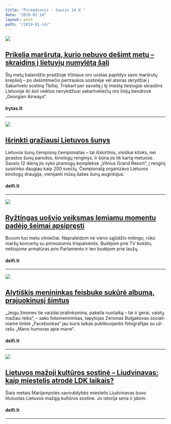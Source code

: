 ```yaml
---
title: "Pirmadienis - Sausio 14 d."
date: "2019-01-14"
layout: post
path: "/2019-01-14/"
---
```


<div class="post-item">
  <a href="https://www.lrytas.lt/verslas/rinkos-pulsas/2019/01/14/news/prikelia-marsruta-kurio-nebuvo-desimt-metu-skraidins-i-lietuviu-numyleta-sali-8861463/" target="_blank">
    <div class="post-img">
      <img src="https://media.lrytas.lt/images/2019/01/14/072829396-2115ee74-b8e4-4eab-a095-12a1521fe31d.jpg">
    </div>
    </a>
  <div class="post-text">
    <a href="https://www.lrytas.lt/verslas/rinkos-pulsas/2019/01/14/news/prikelia-marsruta-kurio-nebuvo-desimt-metu-skraidins-i-lietuviu-numyleta-sali-8861463/" target="_blank">
      <h2>Prikelia maršrutą, kurio nebuvo dešimt metų – skraidins į lietuvių numylėtą šalį</h2>
      </a>
    <p>Šių metų balandžio pradžioje Vilniaus oro uostas papildys savo maršrutų krepšelį – po dešimtmečio pertraukos sostinėje vėl atsiras skrydžiai į Sakartvelo sostinę Tbilisį. Triskart per savaitę į šį miestą tiesiogiai skraidins Lietuvoje iki šiol veiklos nevykdžiusi sakartveliečių oro linijų bendrovė „Georgian Airways“.</p>
    <h4><i class="fa fa-globe"></i> lrytas.lt</h4>
  </div>
</div>

<hr>

<div class="post-item">
  <a href="hhttps://m.delfi.lt/letena/idomybes/article.php?id=80092155" target="_blank">
    <div class="post-img">
      <img src="https://g1.dcdn.lt/images/pix/800x500/ScuLupa0XVk/lietuvos-sunu-cempionu-cempionatas-80092375.jpg">
    </div>
    </a>
  <div class="post-text">
    <a href="https://m.delfi.lt/letena/idomybes/article.php?id=80092155" target="_blank">
      <h2>Išrinkti gražiausi Lietuvos šunys</h2>
      </a>
    <p>Lietuvos šunų čempionų čempionatas – tai išskirtinis, visiškai kitoks, nei įprastos šunų parodos, kinologų renginys. Ir būna jis tik kartą metuose. Sausio 12 dieną jis vyko pramogų komplekse „Vilnius Grand Resort“, į renginį susirinko daugiau kaip 200 svečių. Čempionatą organizavo Lietuvos kinologų draugija, vienijanti mūsų šalies šunų augintojus.</p>
    <h4><i class="fa fa-globe"></i> delfi.lt</h4>
  </div>
</div>

<hr>

<div class="post-item">
  <a href="https://m.delfi.lt/pilietis/voxpopuli/article.php?id=80064651" target="_blank">
    <div class="post-img">
      <img src="https://g1.dcdn.lt//images/pix/800x500/_mbR_agWrmc/file42341233_8d575423.jpg">
    </div>
    </a>
  <div class="post-text">
    <a href="https://m.delfi.lt/pilietis/voxpopuli/article.php?id=80064651" target="_blank">
      <h2>Ryžtingas uošvio veiksmas lemiamu momentu padėjo šeimai apsipręsti</h2>
      </a>
    <p>Buvom tuo metu vilniečiai. Nepraleidom nė vieno sąjūdžio mitingo, roko maršų koncertų su pirmosiomis trispalvėmis. Budėjom prie TV bokšto, nešiojome armatūras prie Parlamento ir ten budėjom prie laužų.</p>
    <h4><i class="fa fa-globe"></i> delfi.lt</h4>
  </div>
</div>

<hr>



<div class="post-item">
  <a href="https://m.delfi.lt/miestai/alytus/article.php?id=80074747" target="_blank">
    <div class="post-img">
      <img src="https://g3.dcdn.lt/images/pix/800x500/FFLvu10sDRI/zenonas-bulgakovas-80074899.jpg">
    </div>
    </a>
  <div class="post-text">
    <a href="https://m.delfi.lt/miestai/alytus/article.php?id=80074747" target="_blank">
      <h2>Alytiškis menininkas feisbuke sukūrė albumą, prajuokinusį šimtus</h2>
      </a>
    <p>„Jei­gu žmo­nes tie vaiz­dai pra­links­mi­na, pa­ke­lia nuo­tai­ką – tai ir ge­rai, vais­tų ma­žiau reiks“, – sa­ko fo­to­me­ni­nin­kas, ta­py­to­jas Ze­no­nas Bul­ga­ko­vas so­cia­li­nia­me tin­kle „Fa­ce­bo­o­kas“ jau ku­ris lai­kas pub­li­kuo­jan­tis fo­to­gra­fi­jas su už­ra­šu „Ma­no hu­mo­ras apie ma­ne“.</p>
    <h4><i class="fa fa-globe"></i> delfi.lt</h4>
  </div>
</div>

<hr>

<div class="post-item">
  <a href="https://m.delfi.lt/miestai/article.php?id=80054563" target="_blank">
    <div class="post-img">
      <img src="https://g1.dcdn.lt/images/pix/800x500/TZ5Oe9R9Aj8/liudvinavas-80054715.jpg">
    </div>
    </a>
  <div class="post-text">
    <a href="https://m.delfi.lt/miestai/article.php?id=80054563" target="_blank">
      <h2>Lietuvos mažoji kultūros sostinė – Liudvinavas: kaip miestelis atrodė LDK laikais?</h2>
      </a>
    <p>Šiais metais Marijampolės savivaldybės miestelis Liudvinavas buvo tituluotas Lietuvos mažąją kultūros sostine. Jo istorija sena ir įdomi.</p>
    <h4><i class="fa fa-globe"></i> delfi.lt</h4>
  </div>
</div>

<hr>







